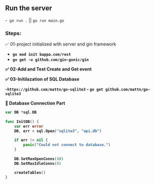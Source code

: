 ## Run the server

-` go run .` ||  `go run main.go`


### Steps:

✅ 01-project initialized with server and gin framework <b/>

-  `go mod init bappa.com/rest`
-  `go get -u github.com/gin-gonic/gin`

✅ 02-Add and Test Create and Get event <b/>


✅ 03-Initilazation of SQL Database <b/>

 -`https://github.com/mattn/go-sqlite3`
    - `go get github.com/mattn/go-sqlite3`


🔋 Database Connection Part

```go
var DB *sql.DB
 
func InitDB() {
    var err error
    DB, err = sql.Open("sqlite3", "api.db")
 
    if err != nil {
        panic("Could not connect to database.")
    }
 
    DB.SetMaxOpenConns(10)
    DB.SetMaxIdleConns(5)
 
    createTables()
}
```